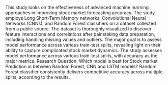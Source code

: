This study looks on the effectiveness of advanced machine learning approaches in improving stock market forecasting accuracy. 
The study employs Long Short-Term Memory networks, Convolutional Neural Networks (CNNs), and Random Forest classifiers on a dataset collected from a public source. 
The dataset is thoroughly visualized to discover feature interactions and correlations after painstaking data preparation, including handling missing values and outliers.
The major goal is to assess model performance across various train-test splits, revealing light on their ability to capture complicated stock market dynamics.
The study assesses model performance across various train-test splits, with accuracy as the major metrics.
Research Question: Which model is best for Stock market Prediction in between Random Forest, CNN and LSTM models? 
Random Forest classifier consistently delivers competitive accuracy across multiple splits, according to the results. 
